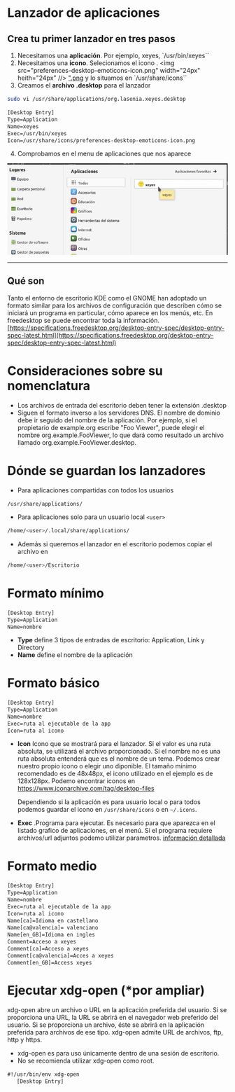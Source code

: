 # Lanzador de aplicaciones

## Crea tu primer lanzador en tres pasos


1. Necesitamos una **aplicación**. Por ejemplo, xeyes, `/usr/bin/xeyes``
2. Necesitamos una **icono**. Selecionamos el icono . <img src="preferences-desktop-emoticons-icon.png" width="24px" heith="24px" //> [".png](preferences-desktop-emoticons-icon.png) y lo situamos en `/usr/share/icons``
3. Creamos el **archivo .desktop** para el lanzador
```sh
sudo vi /usr/share/applications/org.lasenia.xeyes.desktop
```


    [Desktop Entry]
    Type=Application
    Name=xeyes
    Exec=/usr/bin/xeyes
    Icon=/usr/share/icons/preferences-desktop-emoticons-icon.png


4. Comprobamos en el menu de aplicaciones que nos aparece

![Menú de las aplicaiones](menu_apps.png)




---

## Qué son

Tanto el entorno de escritorio KDE como el GNOME han adoptado un formato similar para los archivos de configuración que describen cómo se iniciará un programa en particular, cómo aparece en los menús, etc.
En freedesktop se puede encontrar toda la información. [https://specifications.freedesktop.org/desktop-entry-spec/desktop-entry-spec-latest.html](https://specifications.freedesktop.org/desktop-entry-spec/desktop-entry-spec-latest.html)

# Consideraciones sobre su nomenclatura

* Los archivos de entrada del escritorio deben tener la extensión .desktop
* Siguen el formato inverso a los servidores DNS. El nombre de dominio debe ir seguido del nombre de la aplicación. Por ejemplo, si el propietario de example.org escribe "Foo Viewer", puede elegir el nombre org.example.FooViewer, lo que dará como resultado un archivo llamado org.example.FooViewer.desktop.

# Dónde se guardan los lanzadores

* Para aplicaciones compartidas con todos los usuarios

```sh
/usr/share/applications/
```

* Para aplicaciones solo para un usuario local `<user>`

```sh
/home/<user>/.local/share/applications/
```

* Además si queremos el lanzador en el escritorio podemos copiar el archivo en

```sh
/home/<user>/Escritorio
```

# Formato mínimo
    [Desktop Entry]
    Type=Application
    Name=nombre

* **Type** define 3 tipos de entradas de escritorio: Application, Link y Directory
* **Name** define el nombre de la aplicación

# Formato básico

    [Desktop Entry]
    Type=Application
    Name=nombre
    Exec=ruta al ejecutable de la app
    Icon=ruta al icono

* **Icon** Icono que se mostrará para el lanzador. Si el valor es una ruta absoluta, se utilizará el archivo proporcionado. Si el nombre no es una ruta absoluta entenderá que es el nombre de un tema.
  Podemos crear nuestro propio icono o elegir uno diponible. El tamaño mínimo recomendado es de 48x48px, el icono utilizado en el ejemplo es de 128x128px. Podemo encontrar iconos en https://www.iconarchive.com/tag/desktop-files

  Dependiendo si la aplicación es para usuario local o para todos podemos guardar el icono en `/usr/share/icons` o en `~/.icons`.
* **Exec** .Programa para ejecutar. Es necesario para que aparezca en el listado grafico de aplicaciones, en el menú. Si el programa requiere archivos/url adjuntos podemo utilizar parametros. [información detallada](https://specifications.freedesktop.org/desktop-entry-spec/latest/ar01s07.html)

# Formato medio

    [Desktop Entry]
    Type=Application
    Name=nombre
    Exec=ruta al ejecutable de la app
    Icon=ruta al icono
    Name[ca]=Idioma en castellano
    Name[ca@valencia]= valenciano
    Name[en_GB]=Idioma en ingles
    Comment=Acceso a xeyes
    Comment[ca]=Acceso a xeyes
    Comment[ca@valencia]=Acces a xeyes
    Comment[en_GB]=Access xeyes

# Ejecutar xdg-open (*por ampliar)

xdg-open abre un archivo o URL en la aplicación preferida del usuario. Si se proporciona una URL, la URL se abrirá en el navegador web preferido del usuario. Si se proporciona un archivo, éste se abrirá en la aplicación preferida para archivos de ese tipo. xdg-open admite URL de archivos, ftp, http y https.

* xdg-open es para uso únicamente dentro de una sesión de escritorio.
* No se recomienda utilizar xdg-open como root.

```
#!/usr/bin/env xdg-open
   [Desktop Entry]
```
